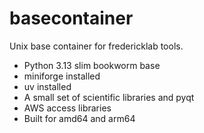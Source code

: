# basecontainer

Unix base container for fredericklab tools.

* Python 3.13 slim bookworm base
* miniforge installed
* uv installed
* A small set of scientific libraries and pyqt
* AWS access libraries
* Built for amd64 and arm64
